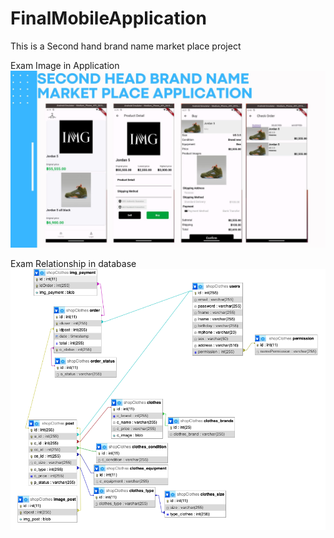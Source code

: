 # FinalMobileApplication

This is a Second hand brand name market place project

Exam Image in Application
![Home_Pending](img/Second_hand_brand_name_market_place.jpg)

Exam Relationship in database
![Relationships Database](img/relationship_database.png)
